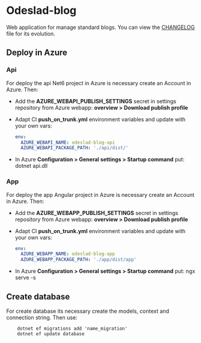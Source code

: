 # **Odeslad-blog**

Web application for manage standard blogs.
You can view the [CHANGELOG](https://github.com/ruluzor/odeslad-blog/blob/trunk/CHANGELOG.md) file for its evolution.

## Deploy in Azure

### Api

For deploy the api Net6 project in Azure is necessary create an Account in Azure. Then:

- Add the **AZURE_WEBAPI_PUBLISH_SETTINGS** secret in settings repository from Azure webapp: **overview > Download publish profile**

- Adapt CI **push_on_trunk.yml** environment variables and update with your own vars:

    ```yml
    env:
      AZURE_WEBAPI_NAME: odeslad-blog-api
      AZURE_WEBAPI_PACKAGE_PATH: './api/dist/'
    ```

- In Azure **Configuration > General settings > Startup command** put: dotnet api.dll

### App

For deploy the app Angular project in Azure is necessary create an Account in Azure. Then:

- Add the **AZURE_WEBAPP_PUBLISH_SETTINGS** secret in settings repository from Azure webapp: **overview > Download publish profile**

- Adapt CI **push_on_trunk.yml** environment variables and update with your own vars:

    ```yml
    env:
      AZURE_WEBAPP_NAME: odeslad-blog-app
      AZURE_WEBAPP_PACKAGE_PATH: './app/dist/app'
    ```

- In Azure **Configuration > General settings > Startup command** put: ngx serve -s

## Create database

For create database its necessary create the models, context and connection string. Then use:

```dotnetcli
    dotnet ef migrations add 'name_migration'
    dotnet ef update database
```
